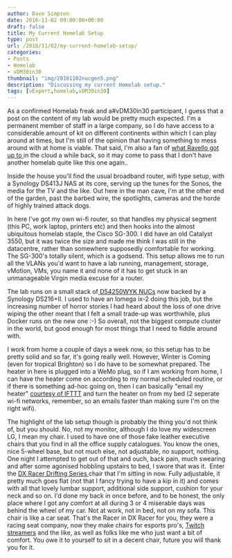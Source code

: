 ```yaml
---
author: Dave Simpson
date: 2016-11-02 09:00:00+00:00
draft: false
title: My Current Homelab Setup
type: post
url: /2016/11/02/my-current-homelab-setup/
categories:
- Posts
- Homelab
- vDM30in30
thumbnail: "img/20161102nucgen5.png"
description: "Discussing my current Homelab setup."
tags: [vExpert,homelab,vDM30in30]
---
```


As a confirmed Homelab freak and a#vDM30in30 participant, I guess that a post on the content of my lab would be pretty much expected. I'm a permanent member of staff in a large company, so I do have access to a considerable amount of kit on different continents within which I can play around at times, but I'm still of the opinion that having something to mess around with at home is viable. That said, I'm also a fan of [what Ravello got up to ](http://www.virtualmachinery.co.uk/2015/08/time-for-cloud-lab.html)in the cloud a while back, so it may come to pass that I don't have another homelab quite like this one again..  

  
Inside the house you'll find the usual broadband router, wifi type setup, with a Synology DS413J NAS at its core, serving up the tunes for the Sonos, the media for the TV and the like. Out here in the man cave, I'm at the other end of the garden, past the barbed wire, the spotlights, cameras and the horde of highly trained attack dogs.  
  
In here I've got my own wi-fi router, so that handles my physical segment (this PC, work laptop, printers etc) and then hooks into the almost ubiquitous homelab staple, the Cisco SG-300. I did have an old Catalyst 3550, but it was twice the size and made me think I was still in the datacentre, rather than somewhere supposedly comfortable for working. The SG-300's totally silent, which is a godsend. This setup allows me to run all the VLANs you'd want to have a lab running, management, storage, vMotion, VMs, you name it and none of it has to get stuck in an unmanageable Virgin media excuse for a router.  
  
The lab runs on a small stack of[ D54250WYK NUCs](http://www.virtualmachinery.co.uk/2015/03/vexpert-homelab-5-esxi-60-nuc-nuc-nuc.html) now backed by a Synology DS216+II. I used to have an Iomega ix-2 doing this job, but the increasing number of horror stories I had heard about the loss of one drive wiping the other meant that I felt a small trade-up was worthwhile, plus Docker runs on the new one :-) So overall, not the biggest compute cluster in the world, but good enough for most things that I need to fiddle around with.  
  
I work from home a couple of days a week now, so this setup has to be pretty solid and so far, it's going really well. However, Winter is Coming (even for tropical Brighton) so I do have to be somewhat prepared. The heater in here is plugged into a WeMo plug, so if I am working from home, I can have the heater come on according to my normal scheduled routine, or if there is something ad-hoc going on, then I can basically "email my heater" [courtesy of IFTTT](https://ifttt.com/recipes/132322-use-siri-to-toggle-wemo-switch-via-email-siri-wemo) and turn the heater on from my bed (2 seperate wi-fi networks, remember, so an emails faster than making sure I'm on the right wifi).  
  
The highlight of the lab setup though is probably the thing you'd not think of, but you should. No, not my monitor, although I do love my widescreen LG, I mean my chair. I used to have one of those fake leather executive chairs that you find in all the office supply catalogues. You know the ones, nice 5-wheel base, but not much else, not adjustable, no support, nothing. One night I attempted to get out of that and ouch, back pain, much swearing and after some agonised hobbling upstairs to bed, I swore that was it.  Enter the [DX Racer Drifting Series ](http://www.dxracer-europe.com/drifting-series-1)chair that I'm sitting in now. Fully adjustable, it pretty much goes flat (not that I fancy trying to have a kip in it) and comes with all that lovely lumbar support, additional side support, cushion for your neck and so on. I'd done my back in once before, and to be honest, the only place where I got any comfort at all during 3 or 4 miserable days was behind the wheel of my car. Not at work, not in bed, not on my sofa. This chair is like a car seat. That's the Racer in DX Racer for you, they were a racing seat company, now they make chairs for esports pro's, [Twitch streamers](http://twitch.tv/) and the like, as well as folks like me who just want a bit of comfort. You owe it to yourself to sit in a decent chair, future you will thank you for it.
